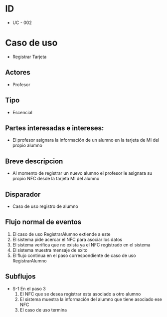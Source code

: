 # ID
- UC - 002
  
# Caso de uso
* Registrar Tarjeta
   
## Actores
* Profesor
  
## Tipo 
* Escencial
   
## Partes interesadas e intereses:
- El profesor asignara la información de un alumno en la tarjeta de MI del propio alumno
  
## Breve descripcion
- Al momento de registrar un nuevo alumno el profesor le asignara su propio NFC desde la tarjeta MI del alumno
  
## Disparador
- Caso de uso registro de alumno

## Flujo normal de eventos
1. El caso de uso RegistrarAlumno extiende a este
2. El sistema pide acercar el NFC para asociar los datos
3. El sistema verifica que no exista ya el NFC registrado en el sistema
4. El sistema muestra mensaje de exito
5. El flujo continua en el paso correspondiente de caso de uso RegistrarAlumno

   
## Subflujos
- S-1 En el paso 3
    1. El NFC que se desea registrar esta asociado a otro alumno
    2. El sistema muestra la información del alumno que tiene asociado ese NFC
    3. El caso de uso termina

